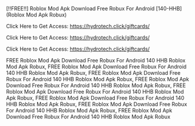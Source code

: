 [!!FREE!!] Roblox Mod Apk Download Free Robux For Android [140-HHB] (Roblox Mod Apk Robux)

Click Here to Get Access: https://hydrotech.click/giftcards/

Click Here to Get Access: https://hydrotech.click/giftcards/

Click Here to Get Access: https://hydrotech.click/giftcards/

 FREE Roblox Mod Apk Download Free Robux For Android 140 HHB Roblox Mod Apk Robux, FREE Roblox Mod Apk Download Free Robux For Android 140 HHB Roblox Mod Apk Robux, FREE Roblox Mod Apk Download Free Robux For Android 140 HHB Roblox Mod Apk Robux, FREE Roblox Mod Apk Download Free Robux For Android 140 HHB Roblox Mod Apk Robux, FREE Roblox Mod Apk Download Free Robux For Android 140 HHB Roblox Mod Apk Robux, FREE Roblox Mod Apk Download Free Robux For Android 140 HHB Roblox Mod Apk Robux, FREE Roblox Mod Apk Download Free Robux For Android 140 HHB Roblox Mod Apk Robux, FREE Roblox Mod Apk Download Free Robux For Android 140 HHB Roblox Mod Apk Robux
